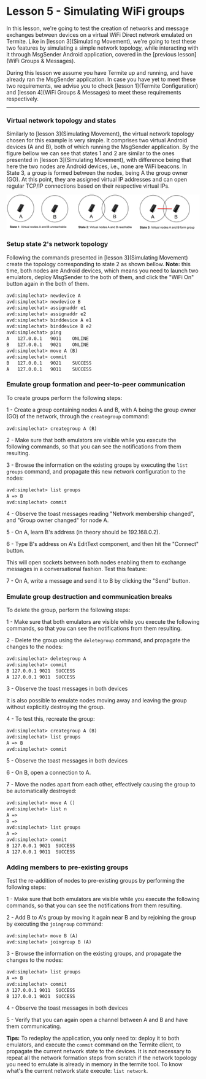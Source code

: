 # Lesson 5 - Simulating WiFi groups
In this lesson, we're going to test the creation of networks and message exchanges between devices on a virtual WiFi Direct network emulated on Termite.
Like in [lesson 3](Simulating Movement), we're going to test these two features by simulating a simple network topology, while interacting with it through MsgSender Android application, covered in the [previous lesson](WiFi Groups & Messages).

During this lesson we assume you have Termite up and running, and have already ran the MsgSender application.
In case you have yet to meet these two requirements, we advise you to check [lesson 1](Termite Configuration) and [lesson 4](WiFi Groups & Messages) to meet these requirements respectively.

***

### Virtual network topology and states
Similarly to [lesson 3](Simulating Movement), the virtual network topology chosen for this example is very simple. It comprises two virtual Android devices (A and B), both of which running the MsgSender application. By the figure bellow we can see that states 1 and 2 are similar to the ones presented in [lesson 3](Simulating Movement), with difference being that here the two nodes are Android devices, i.e., none are WiFi beacons. In State 3, a group is formed between the nodes, being A the group owner (GO). At this point, they are assigned virtual IP addresses and can open regular TCP/IP connections based on their respective virtual IPs.

![](https://github.com/etraudonun/termite/blob/master/wiki-images/two-node-group.png?raw=true)

### Setup state 2's network topology
Following the commands presented in [lesson 3](Simulating Movement) create the topology corresponding to state 2 as shown bellow. **Note:** this time, both nodes are Android devices, which means you need to launch two emulators, deploy MsgSender to the both of them, and click the "WiFi On" button again in the both of them.

```
avd:simplechat> newdevice A
avd:simplechat> newdevice B
avd:simplechat> assignaddr e1
avd:simplechat> assignaddr e2
avd:simplechat> binddevice A e1
avd:simplechat> binddevice B e2
avd:simplechat> ping
A	127.0.0.1	9011	ONLINE
B	127.0.0.1	9021	ONLINE
avd:simplechat> move A (B)
avd:simplechat> commit
B	127.0.0.1	9021	SUCCESS
A	127.0.0.1	9011	SUCCESS
```

### Emulate group formation and peer-to-peer communication
To create groups perform the following steps:

1 - Create a group containing nodes A and B, with A being the group owner (GO) of the network, through the `creategroup` command:

`avd:simplechat> creategroup A (B)`

2 - Make sure that both emulators are visible while you execute the following commands, so that you can see the notifications from them resulting.

3 - Browse the information on the existing groups by executing the `list groups` command, and propagate this new network configuration to the nodes:

```
avd:simplechat> list groups
A => B
avd:simplechat> commit
```

4 - Observe the toast messages reading "Network membership changed", and "Group owner changed" for node A.

5 - On A, learn B's address (in theory should be 192.168.0.2).

6 - Type B's address on A's EditText component, and then hit the "Connect" button.

This will open sockets between both nodes enabling them to exchange messages in a conversational fashion. Test this feature:

7 - On A, write a message and send it to B by clicking the "Send" button.

### Emulate group destruction and communication breaks
To delete the group, perform the following steps:

1 - Make sure that both emulators are visible while you execute the following commands, so that you can see the notifications from them resulting.

2 - Delete the group using the `deletegroup` command, and propagate the changes to the nodes:
```
avd:simplechat> deletegroup A
avd:simplechat> commit
B 127.0.0.1 9021  SUCCESS
A 127.0.0.1 9011  SUCCESS
```

3 - Observe the toast messages in both devices

It is also possible to emulate nodes moving away and leaving the group without explicitly destroying the group. 

4 - To test this, recreate the group:
```
avd:simplechat> creategroup A (B)
avd:simplechat> list groups
A => B
avd:simplechat> commit
```

5 - Observe the toast messages in both devices

6 - On B, open a connection to A.

7 - Move the nodes apart from each other, effectively causing the group to be automatically destroyed:

```
avd:simplechat> move A ()
avd:simplechat> list n
A => 
B => 
avd:simplechat> list groups
A => 
avd:simplechat> commit
B 127.0.0.1 9021  SUCCESS
A 127.0.0.1 9011  SUCCESS
```

### Adding members to pre-existing groups
Test the re-addition of nodes to pre-existing groups by performing the following steps:

1 - Make sure that both emulators are visible while you execute the following commands, so that you can see the notifications from them resulting.

2 - Add B to A's group by moving it again near B and by rejoining the group by executing the `joingroup` command:

```
avd:simplechat> move B (A)
avd:simplechat> joingroup B (A)
```

3 - Browse the information on the existing groups, and propagate the changes to the nodes:

```
avd:simplechat> list groups
A => B
avd:simplechat> commit
A 127.0.0.1 9011  SUCCESS
B 127.0.0.1 9021  SUCCESS
```

4 - Observe the toast messages in both devices

5 - Verify that you can again open a channel between A and B and have them communicating.

**Tips:** To redeploy the application, you only need to: deploy it to both emulators, and execute the `commit` command on the Termite client, to propagate the current network state to the devices. It is not necessary to repeat all the network formation steps from scratch if the network topology you need to emulate is already in memory in the termite tool. To know what's the current network state execute: `list network`.

